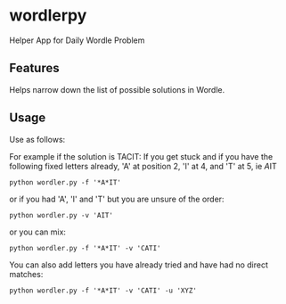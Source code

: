 # wordlerpy
Helper App for Daily Wordle Problem

## Features


Helps narrow down the list of possible solutions in Wordle.


## Usage

Use as follows:

For example if the solution is TACIT: If you get stuck and if you have the following fixed letters already, 'A' at position 2, 'I' at 4, and 'T' at 5, ie *A*IT

    python wordler.py -f '*A*IT'

or if you had 'A', 'I' and 'T' but you are unsure of the order:

    python wordler.py -v 'AIT'

or you can mix:

    python wordler.py -f '*A*IT' -v 'CATI'

You can also add letters you have already tried and have had no direct matches:

    python wordler.py -f '*A*IT' -v 'CATI' -u 'XYZ'




